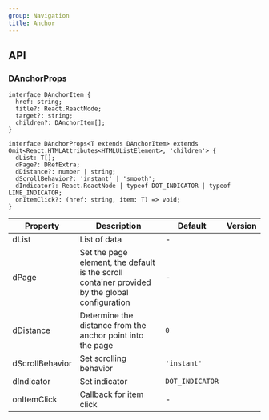 ```yaml
---
group: Navigation
title: Anchor
---
```


## API

### DAnchorProps

```tsx
interface DAnchorItem {
  href: string;
  title?: React.ReactNode;
  target?: string;
  children?: DAnchorItem[];
}

interface DAnchorProps<T extends DAnchorItem> extends Omit<React.HTMLAttributes<HTMLUListElement>, 'children'> {
  dList: T[];
  dPage?: DRefExtra;
  dDistance?: number | string;
  dScrollBehavior?: 'instant' | 'smooth';
  dIndicator?: React.ReactNode | typeof DOT_INDICATOR | typeof LINE_INDICATOR;
  onItemClick?: (href: string, item: T) => void;
}
```

<!-- prettier-ignore-start -->
| Property | Description | Default | Version | 
| --- | --- | --- | --- | 
| dList | List of data | - |  |
| dPage | Set the page element, the default is the scroll container provided by the global configuration | - |  |
| dDistance | Determine the distance from the anchor point into the page | `0` |  |
| dScrollBehavior | Set scrolling behavior | `'instant'` |  |
| dIndicator | Set indicator | `DOT_INDICATOR` |  |
| onItemClick | Callback for item click | - |  |
<!-- prettier-ignore-end -->
